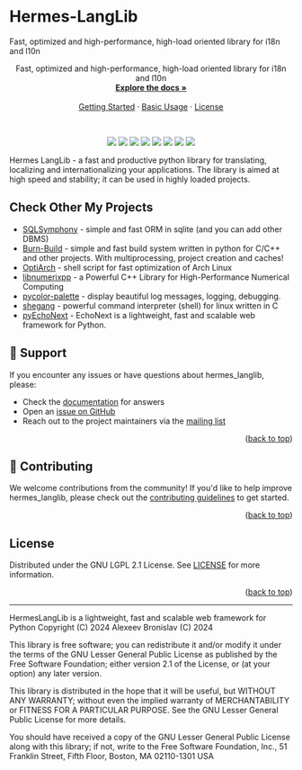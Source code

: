 # Hermes-LangLib
<a id="readme-top"></a> 

Fast, optimized and high-performance, high-load oriented library for i18n and l10n

<div align="center">  
  <p align="center">
    Fast, optimized and high-performance, high-load oriented library for i18n and l10n
    <br />
    <a href="./docs/"><strong>Explore the docs »</strong></a>
    <br />
    <br />
    <a href="#getting-started">Getting Started</a>
    ·
    <a href="#usage-examples">Basic Usage</a>
    ·
    <a href="https://github.com/alexeev-prog/hermes_langlib/blob/main/LICENSE">License</a>
  </p>
</div>
<br>
<p align="center">
    <img src="https://img.shields.io/github/languages/top/alexeev-prog/hermes_langlib?style=for-the-badge">
    <img src="https://img.shields.io/github/languages/count/alexeev-prog/hermes_langlib?style=for-the-badge">
    <img src="https://img.shields.io/github/license/alexeev-prog/hermes_langlib?style=for-the-badge">
    <img src="https://img.shields.io/github/stars/alexeev-prog/hermes_langlib?style=for-the-badge">
    <img src="https://img.shields.io/github/issues/alexeev-prog/hermes_langlib?style=for-the-badge">
    <img src="https://img.shields.io/github/last-commit/alexeev-prog/hermes_langlib?style=for-the-badge">
    <img src="https://img.shields.io/pypi/l/babel_langlib?style=for-the-badge">
    <img src="https://img.shields.io/pypi/wheel/babel_langlib?style=for-the-badge">
</p>

Hermes LangLib - a fast and productive python library for translating, localizing and internationalizing your applications. The library is aimed at high speed and stability; it can be used in highly loaded projects.

## Check Other My Projects

 + [SQLSymphony](https://github.com/alexeev-prog/SQLSymphony) - simple and fast ORM in sqlite (and you can add other DBMS)
 + [Burn-Build](https://github.com/alexeev-prog/burn-build) - simple and fast build system written in python for C/C++ and other projects. With multiprocessing, project creation and caches!
 + [OptiArch](https://github.com/alexeev-prog/optiarch) - shell script for fast optimization of Arch Linux
 + [libnumerixpp](https://github.com/alexeev-prog/libnumerixpp) - a Powerful C++ Library for High-Performance Numerical Computing
 + [pycolor-palette](https://github.com/alexeev-prog/pycolor-palette) - display beautiful log messages, logging, debugging.
 + [shegang](https://github.com/alexeev-prog/shegang) - powerful command interpreter (shell) for linux written in C
 + [pyEchoNext](https://github.com/alexeev-prog/pyEchoNext) - EchoNext is a lightweight, fast and scalable web framework for Python.

## 💬 Support
If you encounter any issues or have questions about hermes_langlib, please:

- Check the [documentation](https://alexeev-prog.github.io/hermes_langlib) for answers
- Open an [issue on GitHub](https://github.com/alexeev-prog/hermes_langlib/issues/new)
- Reach out to the project maintainers via the [mailing list](mailto:alexeev.dev@mail.ru)

<p align="right">(<a href="#readme-top">back to top</a>)</p>

## 🤝 Contributing
We welcome contributions from the community! If you'd like to help improve hermes_langlib, please check out the [contributing guidelines](https://github.com/alexeev-prog/hermes_langlib/blob/main/CONTRIBUTING.md) to get started.

<p align="right">(<a href="#readme-top">back to top</a>)</p>

## License
Distributed under the GNU LGPL 2.1 License. See [LICENSE](https://github.com/alexeev-prog/hermes_langlib/blob/main/LICENSE) for more information.

<p align="right">(<a href="#readme-top">back to top</a>)</p>

---

HermesLangLib is a lightweight, fast and scalable web framework for Python
Copyright (C) 2024  Alexeev Bronislav (C) 2024

This library is free software; you can redistribute it and/or
modify it under the terms of the GNU Lesser General Public
License as published by the Free Software Foundation; either
version 2.1 of the License, or (at your option) any later version.

This library is distributed in the hope that it will be useful,
but WITHOUT ANY WARRANTY; without even the implied warranty of
MERCHANTABILITY or FITNESS FOR A PARTICULAR PURPOSE.  See the GNU
Lesser General Public License for more details.

You should have received a copy of the GNU Lesser General Public
License along with this library; if not, write to the Free Software
Foundation, Inc., 51 Franklin Street, Fifth Floor, Boston, MA  02110-1301
USA
